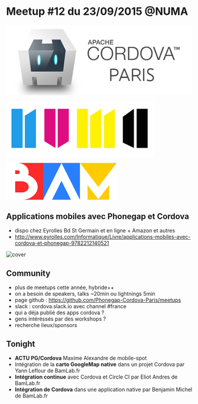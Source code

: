
# Meetup #12 du 23/09/2015 @NUMA

![](./cordova-meetup.jpeg)

![](./numa.png)

![](./bamlab.png)

## Applications mobiles avec Phonegap et Cordova

 - dispo chez Eyrolles Bd St Germain et en ligne + Amazon et autres
 - http://www.eyrolles.com/Informatique/Livre/applications-mobiles-avec-cordova-et-phonegap-9782212140521

![cover](http://static.eyrolles.com/img/2/2/1/2/1/4/0/5/9782212140521_h430.jpg)


## Community

- plus de meetups cette année, hybride++
- on a besoin de speakers, talks ~20min ou lightnings 5min
- page github : https://github.com/Phonegap-Cordova-Paris/meetups
- slack : cordova.slack.io avec channel #france
- qui a déja publié des apps cordova ?
- gens intéréssés par des workshops ?
- recherche lieux/sponsors

## Tonight

- **ACTU PG/Cordova** Maxime Alexandre de mobile-spot
- Intégration de la **carto GoogleMap native** dans un projet Cordova par Yann Leflour de BamLab.fr
- **Intégration continue** avec Cordova et Circle CI par Eliot Andres de BamLab.fr
- **Intégration de Cordova** dans une application native par Benjamin Michel de BamLab.fr
